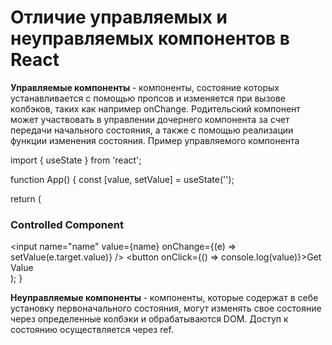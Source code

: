 # Отличие управляемых и неуправляемых компонентов в React
<b> Управляемые компоненты </b> - компоненты, состояние которых устанавливается с помощью пропсов
и изменяется при вызове колбэков, таких как например onChange. Родительский компонент 
может участвовать в управлении дочернего компонента за счет передачи начального состояния, 
а также с помощью реализации функции изменения состояния.
Пример управляемого компонента

import { useState } from 'react'; 

function App() { 
  const [value, setValue] = useState(''); 

  return ( 
    <div> 
      <h3>Controlled Component</h3> 
      <input name="name" value={name} onChange={(e) => setValue(e.target.value)} />
      <button onClick={() => console.log(value)}>Get Value</button> 
    </div> 
  ); 
}


<b> Неуправляемые компоненты </b> - компоненты, которые содержат в себе установку первоначального состояния, 
могут изменять свое состояние через определенные колбэки и обрабатываются DOM. Доступ к состоянию осуществляется через ref.

